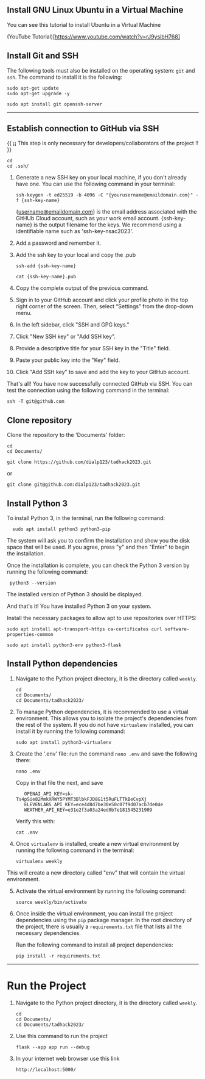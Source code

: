 ## Install GNU Linux Ubuntu in a Virtual Machine 

You can see this tutorial to install Ubuntu in a Virtual Machine

(YouTube Tutorial)[https://www.youtube.com/watch?v=rJ9ysibH768]

## Install Git and SSH 

The following tools must also be installed on the operating system: `git` and `ssh`. The command to install it is the following:

```
sudo apt-get update
sudo apt-get upgrade -y
```

```
sudo apt install git openssh-server
```

----
## Establish connection to GitHub via SSH 
{{ ¡¡ This step is only necessary for developers/collaborators of the project !! }} 

   ```
   cd
   cd .ssh/
   ```

1. Generate a new SSH key on your local machine, if you don't already have one. You can use the following command in your terminal:
   ```
   ssh-keygen -t ed25519 -b 4096 -C "{yourusername@emaildomain.com}" -f {ssh-key-name}
   ```
   {username@emaildomain.com} is the email address associated with the GitHUb Cloud account, such as your work email account.
   {ssh-key-name} is the output filename for the keys. We recommend using a identifiable name such as 'ssh-key-nsac2023'.

2. Add a password and remember it. 

3. Add the ssh key to your local and copy the .pub
   ```
   ssh-add {ssh-key-name}
   ```
   ```
   cat {ssh-key-name}.pub
   ```
5. Copy the complete output of the previous command.

6. Sign in to your GitHub account and click your profile photo in the top right corner of the screen. Then, select “Settings” from the drop-down menu.

7. In the left sidebar, click "SSH and GPG keys."

8. Click "New SSH key" or "Add SSH key".

9. Provide a descriptive title for your SSH key in the "Title" field.

10. Paste your public key into the "Key" field.

11. Click "Add SSH key" to save and add the key to your GitHub account.

That's all! You have now successfully connected GitHub via SSH. You can test the connection using the following command in the terminal:

```
ssh -T git@github.com
```

## Clone repository

Clone the repository to the 'Documents' folder: 

```
cd
cd Documents/
```
```
git clone https://github.com/dialp123/tadhack2023.git
```
or
```
git clone git@github.com:dialp123/tadhack2023.git
```
## Install Python 3

To install Python 3, in the terminal, run the following command:

```
  sudo apt install python3 python3-pip
```

The system will ask you to confirm the installation and show you the disk space that will be used. If you agree, press "y" and then "Enter" to begin the installation.

Once the installation is complete, you can check the Python 3 version by running the following command:

```
 python3 --version
```

The installed version of Python 3 should be displayed.

And that's it! You have installed Python 3 on your system.


Install the necessary packages to allow apt to use repositories over HTTPS:
   ```
   sudo apt install apt-transport-https ca-certificates curl software-properties-common
   ```
   ```
   sudo apt install python3-env python3-flask
   ```

## Install Python dependencies

1. Navigate to the Python project directory, it is the directory called `weekly`.

   ```
   cd
   cd Documents/
   cd Documents/tadhack2023/
   ```

2. To manage Python dependencies, it is recommended to use a virtual environment. This allows you to isolate the project's dependencies from the rest of the system. If you do not have `virtualenv` installed, you can install it by running the following command:
   ```
   sudo apt install python3-virtualenv
   ```
3. Create the '.env' file: run the command `nano .env` and save the following there:
   ```
   nano .env
   ```
   Copy in that file the next, and save
   ```
      OPENAI_API_KEY=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
      ELEVENLABS_API_KEY=ece4d8d7be30e50c07f9d07acb7de04e
      WEATHER_API_KEY=e31e2f3a03a24ed0b7e181545231909
   ```
   Verify this with:
   ```
   cat .env
   ```
4. Once `virtualenv` is installed, create a new virtual environment by running the following command in the terminal:
   ```
   virtualenv weekly
   ```

This will create a new directory called "env" that will contain the virtual environment.

5. Activate the virtual environment by running the following command:
     ```
     source weekly/bin/activate

6. Once inside the virtual environment, you can install the project dependencies using the `pip` package manager. In the root directory of the project, there is usually a `requirements.txt` file that lists all the necessary dependencies.

    Run the following command to install all project dependencies:

   ```
   pip install -r requirements.txt
   ```

----
# Run the Project  

1. Navigate to the Python project directory, it is the directory called `weekly`.

   ```
   cd
   cd Documents/
   cd Documents/tadhack2023/
   ```
2. Use this command to run the project
   ```
   flask --app app run --debug
   ```
3. In your internet web browser use this link
   ```
   http://localhost:5000/
   ```
